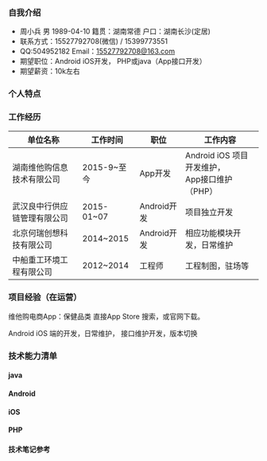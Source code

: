 ### 自我介绍

- 周小兵   男   1989-04-10  籍贯：湖南常德  户口：湖南长沙(定居)
- 联系方式：15527792708(微信)  / 15399773551   
- QQ:504952182   Email：15527792708@163.com
- 期望职位：Android iOS开发， PHP或java（App接口开发）
- 期望薪资：10k左右

### 个人特点



### 工作经历

| 单位名称           | 工作时间       | 职位        | 工作内容                                  |
| -------------- | ---------- | --------- | ------------------------------------- |
| 湖南维他购信息技术有限公司  | 2015-9~至今  | App开发     | Android iOS 项目开发维护，<br />App接口维护（PHP） |
| 武汉良中行供应链管理有限公司 | 2015-01~07 | Android开发 | 项目独立开发                                |
| 北京何瑞创想科技有限公司   | 2014~2015  | Android开发 | 相应功能模块开发，日常维护                         |
| 中船重工环境工程有限公司   | 2012~2014  | 工程师       | 工程制图，驻场等                              |

### 项目经验（在运营）

维他购电商App：保健品类  直接App Store 搜索，或官网下载。

Android iOS 端的开发，日常维护， 接口维护开发，版本切换







































### 技术能力清单

#### java

#### Android

#### iOS

#### PHP

#### 技术笔记参考
